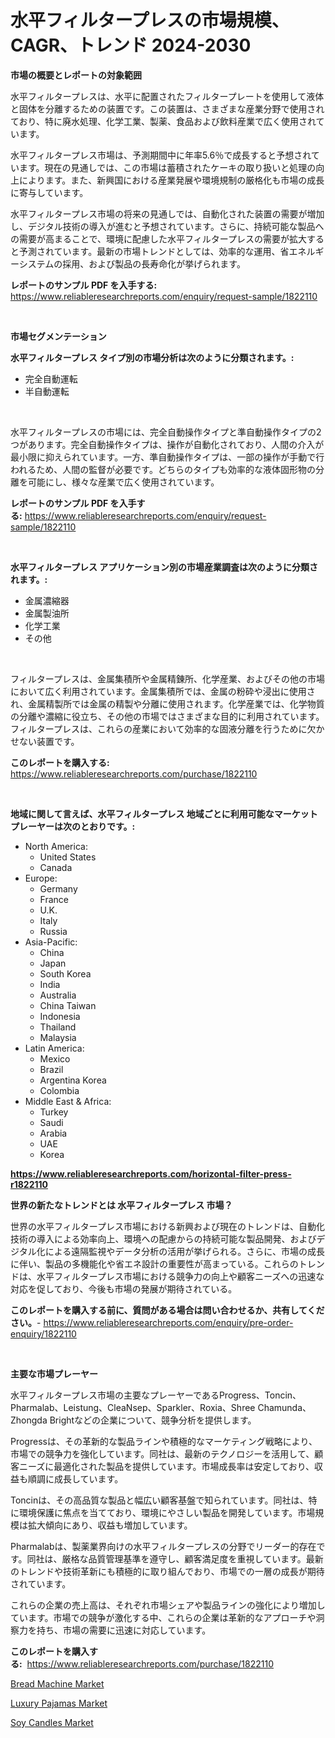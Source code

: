 <p><h1>水平フィルタープレスの市場規模、CAGR、トレンド 2024-2030</h1></p><p><strong>市場の概要とレポートの対象範囲</strong></p>
<p><p>水平フィルタープレスは、水平に配置されたフィルタープレートを使用して液体と固体を分離するための装置です。この装置は、さまざまな産業分野で使用されており、特に廃水処理、化学工業、製薬、食品および飲料産業で広く使用されています。</p><p>水平フィルタープレス市場は、予測期間中に年率5.6％で成長すると予想されています。現在の見通しでは、この市場は蓄積されたケーキの取り扱いと処理の向上によります。また、新興国における産業発展や環境規制の厳格化も市場の成長に寄与しています。</p><p>水平フィルタープレス市場の将来の見通しでは、自動化された装置の需要が増加し、デジタル技術の導入が進むと予想されています。さらに、持続可能な製品への需要が高まることで、環境に配慮した水平フィルタープレスの需要が拡大すると予測されています。最新の市場トレンドとしては、効率的な運用、省エネルギーシステムの採用、および製品の長寿命化が挙げられます。</p></p>
<p><strong>レポートのサンプル PDF を入手する:</strong> <a href="https://www.reliableresearchreports.com/enquiry/request-sample/1822110">https://www.reliableresearchreports.com/enquiry/request-sample/1822110</a></p>
<p>&nbsp;</p>
<p><strong>市場セグメンテーション</strong></p>
<p><strong>水平フィルタープレス タイプ別の市場分析は次のように分類されます。:</strong></p>
<p><ul><li>完全自動運転</li><li>半自動運転</li></ul></p>
<p>&nbsp;</p>
<p><p>水平フィルタープレスの市場には、完全自動操作タイプと準自動操作タイプの2つがあります。完全自動操作タイプは、操作が自動化されており、人間の介入が最小限に抑えられています。一方、準自動操作タイプは、一部の操作が手動で行われるため、人間の監督が必要です。どちらのタイプも効率的な液体固形物の分離を可能にし、様々な産業で広く使用されています。</p></p>
<p><strong>レポートのサンプル PDF を入手する:</strong>&nbsp;<a href="https://www.reliableresearchreports.com/enquiry/request-sample/1822110">https://www.reliableresearchreports.com/enquiry/request-sample/1822110</a></p>
<p>&nbsp;</p>
<p><strong> 水平フィルタープレス アプリケーション別の市場産業調査は次のように分類されます。:</strong></p>
<p><ul><li>金属濃縮器</li><li>金属製油所</li><li>化学工業</li><li>その他</li></ul></p>
<p>&nbsp;</p>
<p><p>フィルタープレスは、金属集積所や金属精錬所、化学産業、およびその他の市場において広く利用されています。金属集積所では、金属の粉砕や浸出に使用され、金属精製所では金属の精製や分離に使用されます。化学産業では、化学物質の分離や濃縮に役立ち、その他の市場ではさまざまな目的に利用されています。フィルタープレスは、これらの産業において効率的な固液分離を行うために欠かせない装置です。</p></p>
<p><strong>このレポートを購入する:</strong>&nbsp; <a href="https://www.reliableresearchreports.com/purchase/1822110">https://www.reliableresearchreports.com/purchase/1822110</a></p>
<p>&nbsp;</p>
<p><strong>地域に関して言えば、水平フィルタープレス 地域ごとに利用可能なマーケットプレーヤーは次のとおりです。:</strong></p>
<p><ul>
    <li>
        North America:
        <ul>
            <li>United States</li>
            <li>Canada</li>
        </ul>
    </li>
    <li>
        Europe:
        <ul>
            <li>Germany</li>
            <li>France</li>
            <li>U.K.</li>
            <li>Italy</li>
            <li>Russia</li>
        </ul>
    </li>
    <li>
        Asia-Pacific:
        <ul>
            <li>China</li>
            <li>Japan</li>
            <li>South Korea</li>
            <li>India</li>
            <li>Australia</li>
            <li>China Taiwan</li>
            <li>Indonesia</li>
            <li>Thailand</li>
            <li>Malaysia</li>
        </ul>
    </li>
    <li>
        Latin America:
        <ul>
            <li>Mexico</li>
            <li>Brazil</li>
            <li>Argentina Korea</li>
            <li>Colombia</li>
        </ul>
    </li>
    <li>
        Middle East & Africa:
        <ul>
            <li>Turkey</li>
            <li>Saudi</li>
            <li>Arabia</li>
            <li>UAE</li>
            <li>Korea</li>
        </ul>
    </li>
    </ul></p>
<p><strong><a href="https://www.reliableresearchreports.com/horizontal-filter-press-r1822110">https://www.reliableresearchreports.com/horizontal-filter-press-r1822110</a></strong>&nbsp;</p>
<p><strong>世界の新たなトレンドとは 水平フィルタープレス 市場？</strong></p>
<p><p>世界の水平フィルタープレス市場における新興および現在のトレンドは、自動化技術の導入による効率向上、環境への配慮からの持続可能な製品開発、およびデジタル化による遠隔監視やデータ分析の活用が挙げられる。さらに、市場の成長に伴い、製品の多機能化や省エネ設計の重要性が高まっている。これらのトレンドは、水平フィルタープレス市場における競争力の向上や顧客ニーズへの迅速な対応を促しており、今後も市場の発展が期待されている。</p></p>
<p><strong>このレポートを購入する前に、質問がある場合は問い合わせるか、共有してください。</strong>- <a href="https://www.reliableresearchreports.com/enquiry/pre-order-enquiry/1822110">https://www.reliableresearchreports.com/enquiry/pre-order-enquiry/1822110</a></p>
<p>&nbsp;</p>
<p><strong>主要な市場プレーヤー</strong></p>
<p><p>水平フィルタープレス市場の主要なプレーヤーであるProgress、Toncin、Pharmalab、Leistung、CleaNsep、Sparkler、Roxia、Shree Chamunda、Zhongda Brightなどの企業について、競争分析を提供します。</p><p>Progressは、その革新的な製品ラインや積極的なマーケティング戦略により、市場での競争力を強化しています。同社は、最新のテクノロジーを活用して、顧客ニーズに最適化された製品を提供しています。市場成長率は安定しており、収益も順調に成長しています。</p><p>Toncinは、その高品質な製品と幅広い顧客基盤で知られています。同社は、特に環境保護に焦点を当てており、環境にやさしい製品を開発しています。市場規模は拡大傾向にあり、収益も増加しています。</p><p>Pharmalabは、製薬業界向けの水平フィルタープレスの分野でリーダー的存在です。同社は、厳格な品質管理基準を遵守し、顧客満足度を重視しています。最新のトレンドや技術革新にも積極的に取り組んでおり、市場での一層の成長が期待されています。</p><p>これらの企業の売上高は、それぞれ市場シェアや製品ラインの強化により増加しています。市場での競争が激化する中、これらの企業は革新的なアプローチや洞察力を持ち、市場の需要に迅速に対応しています。</p></p>
<p><strong>このレポートを購入する:</strong>&nbsp;&nbsp;<a href="https://www.reliableresearchreports.com/purchase/1822110">https://www.reliableresearchreports.com/purchase/1822110</a></p>
<p><p><a href="https://www.linkedin.com/pulse/bread-machine-market-analysis-its-cagr-segmentation-global-z3yne?trackingId=T9WpLRIWRruKBnE8BRp0Ng%3D%3D">Bread Machine Market</a></p><p><a href="https://www.linkedin.com/pulse/analyzing-luxury-pajamas-market-global-industry-perspective-uzsze?trackingId=VNr7xRz0Z4HCR0y5PlQAwA%3D%3D">Luxury Pajamas Market</a></p><p><a href="https://www.linkedin.com/pulse/soy-candlesnbspmarket-focuses-market-share-size-projected-forecast-tttwc?trackingId=CeOErzg8T7jFCI6OqY9DZg%3D%3D">Soy Candles Market</a></p></p>